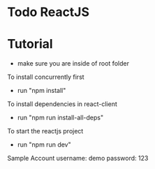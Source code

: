 # Todo ReactJS

# Tutorial
- make sure you are inside of root folder

To install concurrently first
- run "npm install"

To install dependencies in react-client
- run "npm run install-all-deps"
  
To start the reactjs project
- run "npm run dev"

Sample Account
username: demo
password: 123
